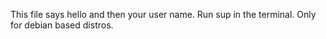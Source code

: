 This file says hello and then your user name.
Run sup in the terminal.
Only for debian based distros.
